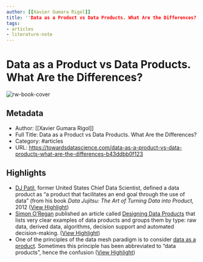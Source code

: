 ```yaml
---
author: [[Xavier Gumara Rigol]]
title: ''Data as a Product vs Data Products. What Are the Differences?''
tags: 
- articles
- literature-note
---
```

# Data as a Product vs Data Products. What Are the Differences?

![rw-book-cover](https://miro.medium.com/max/1000/0*XeHjlfiKO2_w6KYk)

## Metadata
- Author: [[Xavier Gumara Rigol]]
- Full Title: Data as a Product vs Data Products. What Are the Differences?
- Category: #articles
- URL: https://towardsdatascience.com/data-as-a-product-vs-data-products-what-are-the-differences-b43ddbb0f123

## Highlights
- [DJ Patil](https://twitter.com/dpatil), former United States Chief Data Scientist, defined a data product as “a product that facilitates an end goal through the use of data” (from his book *Data Jujitsu: The Art of Turning Data into Product,* 2012 ([View Highlight](https://read.readwise.io/read/01gqcqcr9ry9wz5kdf7mfbp4cq))
- [Simon O’Regan](https://twitter.com/Simon_O_Regan) published an article called [Designing Data Products](https://towardsdatascience.com/designing-data-products-b6b93edf3d23) that lists very clear examples of data products and groups them by type: raw data, derived data, algorithms, decision support and automated decision-making. ([View Highlight](https://read.readwise.io/read/01gqcqdfawncc7ra4yct15swyh))
- One of the principles of the data mesh paradigm is to consider [data as a product](https://martinfowler.com/articles/data-mesh-principles.html#DataAsAProduct). Sometimes this principle has been abbreviated to “data products”, hence the confusion ([View Highlight](https://read.readwise.io/read/01gqcqj5ydrpa54rqtq4apfk4m))
